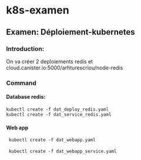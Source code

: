 # k8s-examen
## Examen: Déploiement-kubernetes
### Introduction: 
 On va créer 2 deploiements redis et cloud.canister.io:5000/arhturescriou/node-redis
### Command
#### Database redis:
 ```kubectl create -f dat_deploy_redis.yaml``` <br>
 ```kubectl create -f dat_service_redis.yaml``` <br>
#### Web app
``` kubectl create -f dat_webapp.yaml```<br>  
``` kubectl create -f dat_webapp_service.yaml```<br>
